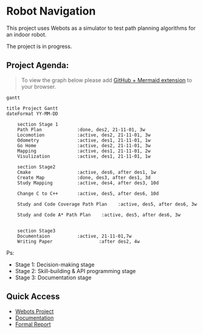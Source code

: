 # Robot Navigation 

This project uses Webots as a simulator to test path planning algorithms for an indoor robot.

The project is in progress.

## Project Agenda:

> To view the graph below please add [GitHub + Mermaid extension](https://github.com/BackMarket/github-mermaid-extension) to your browser.

```mermaid
gantt

title Project Gantt
dateFormat YY-MM-DD

    section Stage 1
    Path Plan             :done, des2, 21-11-01, 3w
    Locomotion            :active, des2, 21-11-01, 3w
    Odometry              :active, des1, 21-11-01, 1w
    Go Home               :active, des2, 21-11-01, 3w
    Mapping               :active, des1, 21-11-01, 2w
    Visulization          :active, des1, 21-11-01, 1w

    section Stage2
    Cmake                 :active, des6, after des1, 1w
    Create Map            :done, des3, after des1, 3d
    Study Mapping         :active, des4, after des3, 10d

    Change C to C++       :active, des5, after des6, 10d
    
    Study and Code Coverage Path Plan    :active, des5, after des6, 3w

    Study and Code A* Path Plan    :active, des5, after des6, 3w
    

    section Stage3
    Documentaion          :active, 21-11-01,7w
    Writing Paper                 :after des2, 4w

```

Ps:
- Stage 1: Decision-making stage
- Stage 2: Skill-building & API programming stage
- Stage 3: Documentation stage

## Quick Access

- [Webots Project](https://github.com/Alexbeast-CN/Robot_navigation_webots/tree/main/Robot_Workfile)
- [Documentation](https://github.com/Alexbeast-CN/Robot_navigation_webots/tree/main/Doc/Useful%20Knowlege)
- [Formal Report](https://github.com/Alexbeast-CN/Robot_navigation_webots/tree/main/RS_Report)
